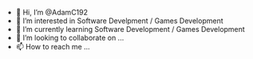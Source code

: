 - 👋 Hi, I’m @AdamC192
- 👀 I’m interested in Software Develpment / Games Development
- 🌱 I’m currently learning Software Development / Games Development
- 💞️ I’m looking to collaborate on ...
- 📫 How to reach me ...

<!---
AdamC192/AdamC192 is a ✨ special ✨ repository because its `README.md` (this file) appears on your GitHub profile.
You can click the Preview link to take a look at your changes.
--->
